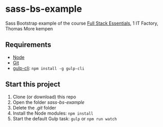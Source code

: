 # sass-bs-example

Sass Bootstrap example of the course [Full Stack Essentials](https://itf-full-stack-essentials.netlify.app/), 1 IT Factory, Thomas More kempen

## Requirements

- [Node](https://nodejs.org/en/)
- [Git](https://git-scm.com/)
- [gulp-cli](https://gulpjs.com/): `npm install -g gulp-cli`

## Start this project

1. Clone (or download) this repo
2. Open the folder _sass-bs-example_
3. Delete the _.git_ folder
4. Install the Node modules: `npm install`
5. Start the default Gulp task: `gulp` or `npm run watch`